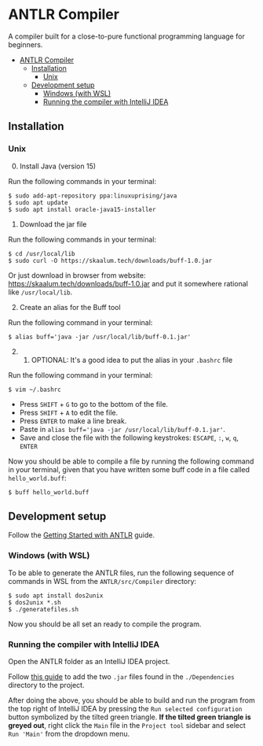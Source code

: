 # ANTLR Compiler

A compiler built for a close-to-pure functional programming language for beginners.

- [ANTLR Compiler](#antlr-compiler)
    * [Installation](#installation)
        + [Unix](#unix)
    * [Development setup](#development-setup)
        + [Windows (with WSL)](#windows-with-wsl)
        + [Running the compiler with IntelliJ IDEA](#running-the-compiler-with-intellij-idea)

## Installation

### Unix

0. Install Java (version 15)

Run the following commands in your terminal:

```shell
$ sudo add-apt-repository ppa:linuxuprising/java
$ sudo apt update
$ sudo apt install oracle-java15-installer
```

1. Download the jar file

Run the following commands in your terminal:

```shell
$ cd /usr/local/lib
$ sudo curl -O https://skaalum.tech/downloads/buff-1.0.jar
```

Or just download in browser from website: https://skaalum.tech/downloads/buff-1.0.jar and put it somewhere rational
like `/usr/local/lib`.

2. Create an alias for the Buff tool

Run the following command in your terminal:

```shell
$ alias buff='java -jar /usr/local/lib/buff-0.1.jar'
```

2.
    1. OPTIONAL: It's a good idea to put the alias in your `.bashrc` file

Run the following command in your terminal:

```shell
$ vim ~/.bashrc
```

- Press `SHIFT` + `G` to go to the bottom of the file.
- Press `SHIFT` + `A` to edit the file.
- Press `ENTER` to make a line break.
- Paste in `alias buff='java -jar /usr/local/lib/buff-0.1.jar'`.
- Save and close the file with the following keystrokes: `ESCAPE`, `:`, `w`, `q`, `ENTER`

Now you should be able to compile a file by running the following command in your terminal, given that you have written some buff code in a file called `hello_world.buff`:

```shell
$ buff hello_world.buff
```

## Development setup

Follow the [Getting Started with ANTLR](https://github.com/antlr/antlr4/blob/master/doc/getting-started.md) guide.

### Windows (with WSL)

To be able to generate the ANTLR files, run the following sequence of commands in WSL from the `ANTLR/src/Compiler`
directory:

```
$ sudo apt install dos2unix 
$ dos2unix *.sh
$ ./generatefiles.sh
```

Now you should be all set an ready to compile the program.

### Running the compiler with IntelliJ IDEA

Open the ANTLR folder as an IntelliJ IDEA project.

Follow [this guide](https://stackoverflow.com/a/1051705/12545726) to add the two `.jar` files found in
the `./Dependencies` directory to the project.

After doing the above, you should be able to build and run the program from the top right of IntelliJ IDEA by pressing
the `Run selected configuration` button symbolized by the tilted green triangle. **If the tilted green triangle is
greyed out**, right click the `Main` file in the `Project tool` sidebar and select `Run 'Main'` from the dropdown menu. 
